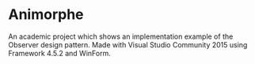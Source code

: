 # Animorphe
An academic project which shows an implementation example of the Observer design pattern.
Made with Visual Studio Community 2015 using Framework 4.5.2 and WinForm.
